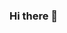 ### Hi there 👋

<!--
**jacobcorrado/jacobcorrado** is a ✨ _special_ ✨ repository because its `README.md` (this file) appears on your GitHub profile.

- 🔭 I’m currently working on a MS in Data Analytics through CSU Global. 
- 📫 How to reach me: jacob.corrado@gmail.com
- ⚡ Fun fact: ...
-->
